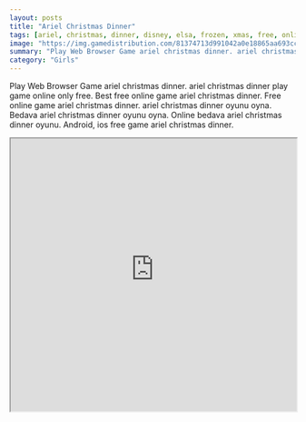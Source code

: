 ```yaml
---
layout: posts
title: "Ariel Christmas Dinner"
tags: [ariel, christmas, dinner, disney, elsa, frozen, xmas, free, online, games, oyna, game, free, games, play, play, games]
image: "https://img.gamedistribution.com/81374713d991042a0e18865aa693cc24.jpg"
summary: "Play Web Browser Game ariel christmas dinner. ariel christmas dinner play game online only free. Best free online game ariel christmas dinner. Free online game ariel christmas dinner. ariel christmas dinner oyunu oyna. Bedava ariel christmas dinner oyunu oyna. Online bedava ariel christmas dinner oyunu. Android, ios free game ariel christmas dinner."
category: "Girls"
---
```


Play Web Browser Game ariel christmas dinner. ariel christmas dinner play game online only free. Best free online game ariel christmas dinner. Free online game ariel christmas dinner. ariel christmas dinner oyunu oyna. Bedava ariel christmas dinner oyunu oyna. Online bedava ariel christmas dinner oyunu. Android, ios free game ariel christmas dinner.

<iframe width="100%" height="480px;" src="https://flash.gamedistribution.com?game=81374713d991042a0e18865aa693cc24"></iframe>